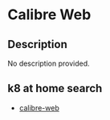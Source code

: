 # Calibre Web

## Description

No description provided.

## k8 at home search

- [calibre-web](https://nanne.dev/k8s-at-home-search/#/calibre-web)
